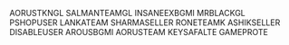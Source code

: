 AORUSTKNGL
SALMANTEAMGL
INSANEEXBGMI
MRBLACKGL
PSHOPUSER
LANKATEAM
SHARMASELLER
RONETEAMK
ASHIKSELLER
DISABLEUSER
AROUSBGMI
AORUSTEAM
KEYSAFALTE
GAMEPROTE
